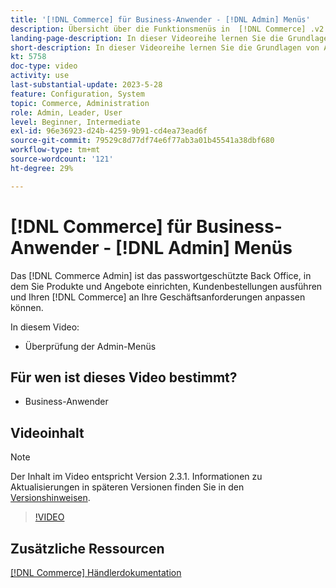 ```yaml
---
title: '[!DNL Commerce] für Business-Anwender - [!DNL Admin] Menüs'
description: Übersicht über die Funktionsmenüs in  [!DNL Commerce] .v2. [!DNL Admin].
landing-page-description: In dieser Videoreihe lernen Sie die Grundlagen von Adobe Commerce und die Arbeit im Admin-Bereich kennen.
short-description: In dieser Videoreihe lernen Sie die Grundlagen von Adobe Commerce und die Arbeit im Admin-Bereich kennen.
kt: 5758
doc-type: video
activity: use
last-substantial-update: 2023-5-28
feature: Configuration, System
topic: Commerce, Administration
role: Admin, Leader, User
level: Beginner, Intermediate
exl-id: 96e36923-d24b-4259-9b91-cd4ea73ead6f
source-git-commit: 79529c8d77df74e6f77ab3a01b45541a38dbf680
workflow-type: tm+mt
source-wordcount: '121'
ht-degree: 29%

---
```


# [!DNL Commerce] für Business-Anwender - [!DNL Admin] Menüs

Das [!DNL Commerce Admin] ist das passwortgeschützte Back Office, in dem Sie Produkte und Angebote einrichten, Kundenbestellungen ausführen und Ihren [!DNL Commerce] an Ihre Geschäftsanforderungen anpassen können.

In diesem Video:

- Überprüfung der Admin-Menüs

## Für wen ist dieses Video bestimmt?

- Business-Anwender

## Videoinhalt

>[!NOTE]
>
>Der Inhalt im Video entspricht Version 2.3.1. Informationen zu Aktualisierungen in späteren Versionen finden Sie in den [Versionshinweisen](https://experienceleague.adobe.com/docs/commerce-operations/release/notes/overview.html?lang=de).

>[!VIDEO](https://video.tv.adobe.com/v/330088?quality=12&learn=on&captions=ger)

## Zusätzliche Ressourcen

[[!DNL Commerce] Händlerdokumentation](https://experienceleague.adobe.com/docs/commerce-admin/user-guides/home.html?lang=de)
